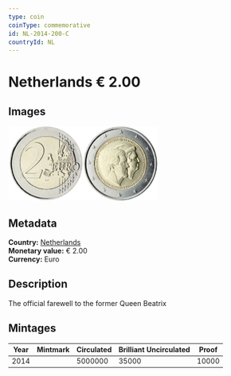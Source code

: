 ```yaml
---
type: coin
coinType: commemorative
id: NL-2014-200-C
countryId: NL
---
```


# Netherlands € 2.00

## Images

<img src="../../Images/common-2007-200.webp" height="150" alt="Front image"><img src="Images/NL-2014-200.webp" height="150" alt="Back image">

## Metadata

**Country:** [Netherlands](../../Countries/Netherlands/index.md)\
**Monetary value:** € 2.00\
**Currency:** Euro

## Description
The official farewell to the former Queen Beatrix

## Mintages

| Year | Mintmark | Circulated | Brilliant Uncirculated | Proof |
| ---- | -------- | ---------- | ---------------------- | ----- |
| 2014 | | 5000000 | 35000 | 10000 |
